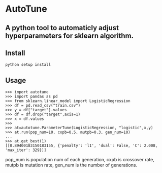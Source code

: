 # AutoTune
A python tool to automaticly adjust hyperparameters for sklearn algorithm.
-
## Install
`python setup install`
## Usage
```
>>> import autotune
>>> import pandas as pd
>>> from sklearn.linear_model import LogisticRegression
>>> df = pd.read_csv("train.csv")
>>> y = df["target"].values
>>> df = df.drop("target",axis=1)
>>> x = df.values
>>> 
>>> at=autotune.ParameterTune(LogisticRegression, "logistic",x,y)
>>> at.run(pop_num=10, cxpb=0.5, mutpb=0.3, gen_num=10)     
...
>>> at.get_best(1)
[[0.89400183150183155, {'penalty': 'l1', 'dual': False, 'C': 2.008, 'max_iter': 329}]]

 ```
 pop_num is population num of each generation, cxpb is crossover rate, mutpb is mutation rate, gen_num is the number of generations.
